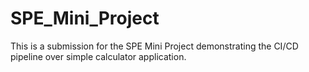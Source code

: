 # SPE_Mini_Project
This is a submission for the SPE Mini Project  demonstrating the CI/CD pipeline over  simple calculator application.
